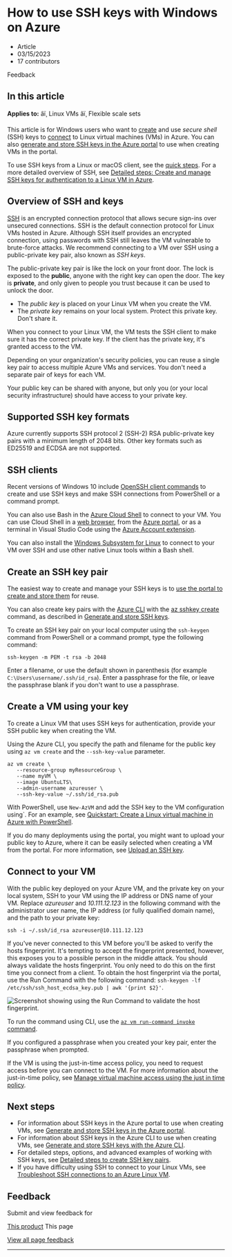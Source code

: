 # How to use SSH keys with Windows on Azure

* Article
* 03/15/2023
* 17 contributors

Feedback

## In this article

**Applies to:** âï¸ Linux VMs âï¸ Flexible scale sets

This article is for Windows users who want to [create](#create-an-ssh-key-pair) and use *secure shell* (SSH) keys to [connect](#connect-to-your-vm) to Linux virtual machines (VMs) in Azure. You can also [generate and store SSH keys in the Azure portal](../ssh-keys-portal) to use when creating VMs in the portal.

To use SSH keys from a Linux or macOS client, see the [quick steps](mac-create-ssh-keys). For a more detailed overview of SSH, see [Detailed steps: Create and manage SSH keys for authentication to a Linux VM in Azure](create-ssh-keys-detailed).

## Overview of SSH and keys

[SSH](https://www.ssh.com/ssh/) is an encrypted connection protocol that allows secure sign-ins over unsecured connections. SSH is the default connection protocol for Linux VMs hosted in Azure. Although SSH itself provides an encrypted connection, using passwords with SSH still leaves the VM vulnerable to brute-force attacks. We recommend connecting to a VM over SSH using a public-private key pair, also known as *SSH keys*.

The public-private key pair is like the lock on your front door. The lock is exposed to the **public**, anyone with the right key can open the door. The key is **private**, and only given to people you trust because it can be used to unlock the door.

* The *public key* is placed on your Linux VM when you create the VM.
* The *private key* remains on your local system. Protect this private key. Don't share it.

When you connect to your Linux VM, the VM tests the SSH client to make sure it has the correct private key. If the client has the private key, it's granted access to the VM.

Depending on your organization's security policies, you can reuse a single key pair to access multiple Azure VMs and services. You don't need a separate pair of keys for each VM.

Your public key can be shared with anyone, but only you (or your local security infrastructure) should have access to your private key.

## Supported SSH key formats

Azure currently supports SSH protocol 2 (SSH-2) RSA public-private key pairs with a minimum length of 2048 bits. Other key formats such as ED25519 and ECDSA are not supported.

## SSH clients

Recent versions of Windows 10 include [OpenSSH client commands](https://blogs.msdn.microsoft.com/commandline/2018/03/07/windows10v1803/) to create and use SSH keys and make SSH connections from PowerShell or a command prompt.

You can also use Bash in the [Azure Cloud Shell](../../cloud-shell/overview) to connect to your VM. You can use Cloud Shell in a [web browser](https://shell.azure.com/bash), from the [Azure portal](https://portal.azure.com), or as a terminal in Visual Studio Code using the [Azure Account extension](https://marketplace.visualstudio.com/items?itemName=ms-vscode.azure-account).

You can also install the [Windows Subsystem for Linux](/en-us/windows/wsl/about) to connect to your VM over SSH and use other native Linux tools within a Bash shell.

## Create an SSH key pair

The easiest way to create and manage your SSH keys is to [use the portal to create and store them](../ssh-keys-portal) for reuse.

You can also create key pairs with the [Azure CLI](/en-us/cli/azure) with the [az sshkey create](/en-us/cli/azure/sshkey#az-sshkey-create) command, as described in [Generate and store SSH keys](../ssh-keys-azure-cli).

To create an SSH key pair on your local computer using the `ssh-keygen` command from PowerShell or a command prompt, type the following command:

```
ssh-keygen -m PEM -t rsa -b 2048

```

Enter a filename, or use the default shown in parenthesis (for example `C:\Users\username/.ssh/id_rsa`). Enter a passphrase for the file, or leave the passphrase blank if you don't want to use a passphrase.

## Create a VM using your key

To create a Linux VM that uses SSH keys for authentication, provide your SSH public key when creating the VM.

Using the Azure CLI, you specify the path and filename for the public key using `az vm create` and the `--ssh-key-value` parameter.

```
az vm create \
   --resource-group myResourceGroup \
   --name myVM \
   --image UbuntuLTS\
   --admin-username azureuser \
   --ssh-key-value ~/.ssh/id_rsa.pub

```

With PowerShell, use `New-AzVM` and add the SSH key to the VM configuration using`. For an example, see [Quickstart: Create a Linux virtual machine in Azure with PowerShell](quick-create-powershell).

If you do many deployments using the portal, you might want to upload your public key to Azure, where it can be easily selected when creating a VM from the portal. For more information, see [Upload an SSH key](../ssh-keys-portal#upload-an-ssh-key).

## Connect to your VM

With the public key deployed on your Azure VM, and the private key on your local system, SSH to your VM using the IP address or DNS name of your VM. Replace *azureuser* and *10.111.12.123* in the following command with the administrator user name, the IP address (or fully qualified domain name), and the path to your private key:

```
ssh -i ~/.ssh/id_rsa azureuser@10.111.12.123

```

If you've never connected to this VM before you'll be asked to verify the hosts fingerprint. It's tempting to accept the fingerprint presented, however, this exposes you to a possible person in the middle attack. You should always validate the hosts fingerprint. You only need to do this on the first time you connect from a client. To obtain the host fingerprint via the portal, use the Run Command with the following command: `ssh-keygen -lf /etc/ssh/ssh_host_ecdsa_key.pub | awk '{print $2}'`.

![Screenshot showing using the Run Command to validate the host fingerprint.](media/ssh-from-windows/run-command-validate-host-fingerprint.png)

To run the command using CLI, use the [`az vm run-command invoke` command](/en-us/cli/azure/vm/run-command).

If you configured a passphrase when you created your key pair, enter the passphrase when prompted.

If the VM is using the just-in-time access policy, you need to request access before you can connect to the VM. For more information about the just-in-time policy, see [Manage virtual machine access using the just in time policy](../../security-center/security-center-just-in-time).

## Next steps

* For information about SSH keys in the Azure portal to use when creating VMs, see [Generate and store SSH keys in the Azure portal](../ssh-keys-portal).
* For information about SSH keys in the Azure CLI to use when creating VMs, see [Generate and store SSH keys with the Azure CLI](../ssh-keys-azure-cli).
* For detailed steps, options, and advanced examples of working with SSH keys, see [Detailed steps to create SSH key pairs](create-ssh-keys-detailed).
* If you have difficulty using SSH to connect to your Linux VMs, see [Troubleshoot SSH connections to an Azure Linux VM](/en-us/troubleshoot/azure/virtual-machines/troubleshoot-ssh-connection?toc=%2fazure%2fvirtual-machines%2flinux%2ftoc.json).

## Feedback

Submit and view feedback for

[This product](https://feedback.azure.com/d365community/forum/ec2f1827-be25-ec11-b6e6-000d3a4f0f1c)
This page

[View all page feedback](https://github.com/MicrosoftDocs/azure-docs/issues)

---
